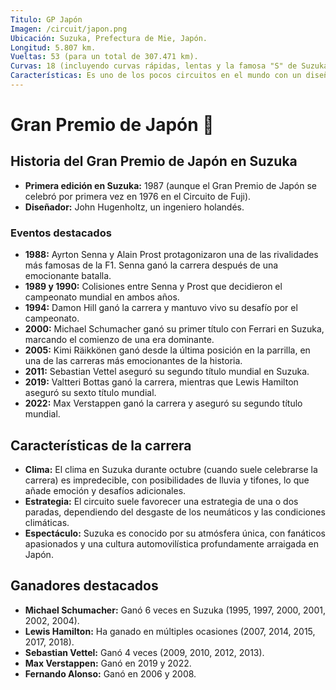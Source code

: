 ```yaml
---
Titulo: GP Japón
Imagen: /circuit/japon.png
Ubicación: Suzuka, Prefectura de Mie, Japón.
Longitud: 5.807 km.
Vueltas: 53 (para un total de 307.471 km).
Curvas: 18 (incluyendo curvas rápidas, lentas y la famosa "S" de Suzuka).
Características: Es uno de los pocos circuitos en el mundo con un diseño en forma de "8", lo que lo hace único. También es conocido por su combinación de curvas técnicas y rápidas, como la "S" de Suzuka, la curva 130R y la chicane de Casio.
---
```


# Gran Premio de Japón 🏁

## Historia del Gran Premio de Japón en Suzuka
- **Primera edición en Suzuka:** 1987 (aunque el Gran Premio de Japón se celebró por primera vez en 1976 en el Circuito de Fuji).
- **Diseñador:** John Hugenholtz, un ingeniero holandés.

### Eventos destacados
- **1988:** Ayrton Senna y Alain Prost protagonizaron una de las rivalidades más famosas de la F1. Senna ganó la carrera después de una emocionante batalla.
- **1989 y 1990:** Colisiones entre Senna y Prost que decidieron el campeonato mundial en ambos años.
- **1994:** Damon Hill ganó la carrera y mantuvo vivo su desafío por el campeonato.
- **2000:** Michael Schumacher ganó su primer título con Ferrari en Suzuka, marcando el comienzo de una era dominante.
- **2005:** Kimi Räikkönen ganó desde la última posición en la parrilla, en una de las carreras más emocionantes de la historia.
- **2011:** Sebastian Vettel aseguró su segundo título mundial en Suzuka.
- **2019:** Valtteri Bottas ganó la carrera, mientras que Lewis Hamilton aseguró su sexto título mundial.
- **2022:** Max Verstappen ganó la carrera y aseguró su segundo título mundial.

## Características de la carrera
- **Clima:** El clima en Suzuka durante octubre (cuando suele celebrarse la carrera) es impredecible, con posibilidades de lluvia y tifones, lo que añade emoción y desafíos adicionales.
- **Estrategia:** El circuito suele favorecer una estrategia de una o dos paradas, dependiendo del desgaste de los neumáticos y las condiciones climáticas.
- **Espectáculo:** Suzuka es conocido por su atmósfera única, con fanáticos apasionados y una cultura automovilística profundamente arraigada en Japón.

## Ganadores destacados
- **Michael Schumacher:** Ganó 6 veces en Suzuka (1995, 1997, 2000, 2001, 2002, 2004).
- **Lewis Hamilton:** Ha ganado en múltiples ocasiones (2007, 2014, 2015, 2017, 2018).
- **Sebastian Vettel:** Ganó 4 veces (2009, 2010, 2012, 2013).
- **Max Verstappen:** Ganó en 2019 y 2022.
- **Fernando Alonso:** Ganó en 2006 y 2008.

